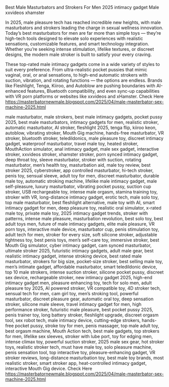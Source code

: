 Best Male Masturbators and Strokers For Men 2025 intimacy gadget Male xxvideos xhamster

In 2025, male pleasure tech has reached incredible new heights, with male masturbators and strokers leading the charge in sexual wellness innovation. Today’s best masturbators for men are far more than simple toys — they’re high-tech tools designed to elevate solo experiences with realistic sensations, customizable features, and smart technology integration. Whether you’re seeking intense stimulation, lifelike textures, or discreet designs, the modern male stroker is built to satisfy your every craving.

These top-rated male intimacy gadgets come in a wide variety of styles to suit every preference. From ultra-realistic pocket pussies that mimic vaginal, oral, or anal sensations, to high-end automatic strokers with suction, vibration, and rotating functions — the options are endless. Brands like Fleshlight, Tenga, Kiiroo, and Autoblow are pushing boundaries with AI-enhanced features, Bluetooth compatibility, and even sync-up capabilities with VR porn platforms or websites like xxvideos and xHamster.
Check Here 
https://masterbatornewmale.blogspot.com/2025/04/male-masterbator-sex-machine-2025.html

male masturbator, male strokers, best male intimacy gadgets, pocket pussy 2025, best male masturbators, intimacy gadgets for men, realistic stroker, automatic masturbator, AI stroker, fleshlight 2025, tenga flip, kiiroo keon, autoblow, vibrating stroker, Mouth Gig machine, hands-free masturbator, VR stroker, bluetooth stroker, teledildonics, male pleasure toy, discreet intimacy gadget, waterproof masturbator, travel male toy, heated stroker, MouthAction simulator, anal intimacy gadget, male sex gadget, interactive stroker, xxvideos stroker, xhamster stroker, porn synced intimacy gadget, deep throat toy, sleeve masturbator, stroker with suction, rotating masturbator, men’s health toy, masturbation aid, male toy review, best stroker 2025, cyberstroker, app controlled masturbator, hi-tech stroker, penis toy, sensual sleeve, adult toy for men, discreet masturbator, durable male toy, automatic stroking machine, lifelike male intimacy gadget, male self-pleasure, luxury masturbator, vibrating pocket pussy, suction cup stroker, USB rechargeable toy, intense male orgasm, stamina training toy, stroker with VR, long-distance intimacy gadget, erotic tech, male solo toy, top male masturbator, best fleshlight alternative, male toy with AI, smart intimacy gadget for men, deep pleasure toy, realistic oral simulator, x-rated male toy, private male toy, 2025 intimacy gadget trends, stroker with patterns, intense male pleasure, masturbation revolution, best solo toy, best adult toys men, future of male intimacy gadgets, elite male pleasure, VR porn toys, interactive male device, masturbator cup, penis stimulation toy, adult tech for men, stroker for every size, soft silicone stroker, adjustable tightness toy, best penis toys, men’s self-care toy, immersive stroker, best Mouth Gig simulator, cyber intimacy gadget, cam synced masturbator, ultimate stroker 2025, futuristic intimacy gadgets, adult male gear, best realistic intimacy gadget, intense stroking device, best rated male masturbator, strokers for big size, pocket-size stroker, best selling male toy, men’s intimate gadget, affordable masturbator, smart teledildonic device, top 10 male strokers, intense suction stroker, silicone pocket pussy, discreet sex device, rechargeable stroker, new intimacy gadget 2025, high-end intimacy gadget men, pleasure enhancing toy, tech for solo men, adult pleasure toy 2025, AI powered stroker, VR compatible toy, 4D stroker tech, sensual tech for men, cam girl toy, men’s stroking tool, powerful masturbator, discreet pleasure gear, automatic oral toy, deep sensation stroker, silicone male sleeve, travel intimacy gadget for men, high performance stroker, futuristic male pleasure, best pocket pussy 2025, penis trainer toy, long battery stroker, fleshlight upgrade, discreet orgasm tool, sex robot tech, male intimacy device, cutting-edge strokers, hands-free pocket pussy, stroke toy for men, penis massager, top male adult toy, best orgasm machine, Mouth Action tech, best male gadgets, top strokers for men, lifelike sex sleeves, stroker with lube port, toy for edging men, intense climax toy, powerful suction stroker, 2025 male sex gear, hot stroker toys, realistic stroker tech, must have male toy, solo pleasure machine, penis sensation tool, top interactive toy, pleasure-enhancing gadget, VR stroker reviews, long-distance masturbation toy, best male toy brands, most realistic stroker, smart stroker app, heat-controlled intimacy gadget, interactive Mouth Gig device.
Check Here 
https://masterbatornewmale.blogspot.com/2025/04/male-masterbator-sex-machine-2025.html
